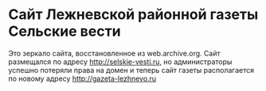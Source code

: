 # Сайт Лежневской районной газеты Сельские вести

Это зеркало сайта, восстановленное из web.archive.org. Сайт размещался по адресу
http://selskie-vesti.ru, но администраторы успешно потеряли права на домен и
теперь сайт газеты располагается по новому адресу http://gazeta-lezhnevo.ru
